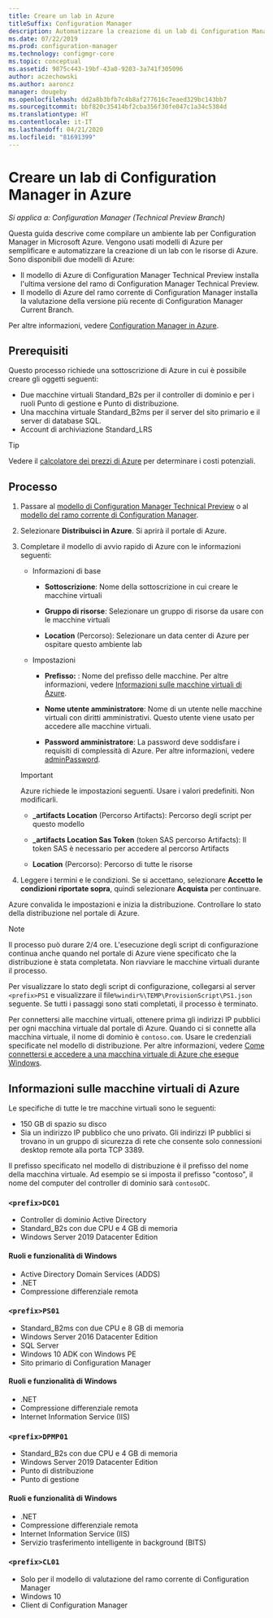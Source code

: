 ```yaml
---
title: Creare un lab in Azure
titleSuffix: Configuration Manager
description: Automatizzare la creazione di un lab di Configuration Manager Technical Preview o di un lab di valutazione del ramo corrente usando i modelli di Azure
ms.date: 07/22/2019
ms.prod: configuration-manager
ms.technology: configmgr-core
ms.topic: conceptual
ms.assetid: 9875c443-19bf-43a0-9203-3a741f305096
author: aczechowski
ms.author: aaroncz
manager: dougeby
ms.openlocfilehash: dd2a8b3bfb7c4b8af277616c7eaed329bc143bb7
ms.sourcegitcommit: bbf820c35414bf2cba356f30fe047c1a34c5384d
ms.translationtype: HT
ms.contentlocale: it-IT
ms.lasthandoff: 04/21/2020
ms.locfileid: "81691399"
---
```

# <a name="create-a-configuration-manager-lab-in-azure"></a>Creare un lab di Configuration Manager in Azure

*Si applica a: Configuration Manager (Technical Preview Branch)*

<!--3556017-->

Questa guida descrive come compilare un ambiente lab per Configuration Manager in Microsoft Azure. Vengono usati modelli di Azure per semplificare e automatizzare la creazione di un lab con le risorse di Azure. Sono disponibili due modelli di Azure: 

- Il modello di Azure di Configuration Manager Technical Preview installa l'ultima versione del ramo di Configuration Manager Technical Preview.
- Il modello di Azure del ramo corrente di Configuration Manager installa la valutazione della versione più recente di Configuration Manager Current Branch. 

Per altre informazioni, vedere [Configuration Manager in Azure](../understand/configuration-manager-on-azure.md).



## <a name="prerequisites"></a>Prerequisiti

Questo processo richiede una sottoscrizione di Azure in cui è possibile creare gli oggetti seguenti: 
- Due macchine virtuali Standard_B2s per il controller di dominio e per i ruoli Punto di gestione e Punto di distribuzione.
- Una macchina virtuale Standard_B2ms per il server del sito primario e il server di database SQL.
- Account di archiviazione Standard_LRS

> [!Tip]  
> Vedere il [calcolatore dei prezzi di Azure](https://azure.microsoft.com/pricing/calculator/) per determinare i costi potenziali.  



## <a name="process"></a>Processo

1. Passare al [modello di Configuration Manager Technical Preview](https://azure.microsoft.com/resources/templates/sccm-technicalpreview/) o al [modello del ramo corrente di Configuration Manager](https://azure.microsoft.com/resources/templates/sccm-currentbranch/).  

2. Selezionare **Distribuisci in Azure**. Si aprirà il portale di Azure.  

3. Completare il modello di avvio rapido di Azure con le informazioni seguenti:

    - Informazioni di base  

        - **Sottoscrizione**: Nome della sottoscrizione in cui creare le macchine virtuali  

        - **Gruppo di risorse**: Selezionare un gruppo di risorse da usare con le macchine virtuali  

        - **Location** (Percorso): Selezionare un data center di Azure per ospitare questo ambiente lab  

    - Impostazioni  

        - **Prefisso:** : Nome del prefisso delle macchine. Per altre informazioni, vedere [Informazioni sulle macchine virtuali di Azure](#azure-vm-info).  

        - **Nome utente amministratore**: Nome di un utente nelle macchine virtuali con diritti amministrativi. Questo utente viene usato per accedere alle macchine virtuali.  

        - **Password amministratore**: La password deve soddisfare i requisiti di complessità di Azure. Per altre informazioni, vedere [adminPassword](https://docs.microsoft.com/rest/api/compute/virtualmachines/createorupdate#osprofile).  

    > [!Important]  
    > Azure richiede le impostazioni seguenti. Usare i valori predefiniti. Non modificarli.  
    > 
    > - **\_artifacts Location** (Percorso Artifacts): Percorso degli script per questo modello <!-- https://raw.githubusercontent.com/Azure/azure-quickstart-templates/master/sccm-technicalpreview/ -->  
    >
    > - **\_artifacts Location Sas Token** (token SAS percorso Artifacts): Il token SAS è necessario per accedere al percorso Artifacts  
    > 
    > - **Location** (Percorso): Percorso di tutte le risorse

4. Leggere i termini e le condizioni. Se si accettano, selezionare **Accetto le condizioni riportate sopra**, quindi selezionare **Acquista** per continuare. 

Azure convalida le impostazioni e inizia la distribuzione. Controllare lo stato della distribuzione nel portale di Azure. 

> [!NOTE]
> Il processo può durare 2/4 ore. L'esecuzione degli script di configurazione continua anche quando nel portale di Azure viene specificato che la distribuzione è stata completata. Non riavviare le macchine virtuali durante il processo.

Per visualizzare lo stato degli script di configurazione, collegarsi al server `<prefix>PS1` e visualizzare il file`%windir%\TEMP\ProvisionScript\PS1.json` seguente. Se tutti i passaggi sono stati completati, il processo è terminato.

Per connettersi alle macchine virtuali, ottenere prima gli indirizzi IP pubblici per ogni macchina virtuale dal portale di Azure. Quando ci si connette alla macchina virtuale, il nome di dominio è `contoso.com`. Usare le credenziali specificate nel modello di distribuzione. Per altre informazioni, vedere [Come connettersi e accedere a una macchina virtuale di Azure che esegue Windows](https://docs.microsoft.com/azure/virtual-machines/windows/connect-logon).



## <a name="azure-vm-info"></a>Informazioni sulle macchine virtuali di Azure

Le specifiche di tutte le tre macchine virtuali sono le seguenti:
- 150 GB di spazio su disco
- Sia un indirizzo IP pubblico che uno privato. Gli indirizzi IP pubblici si trovano in un gruppo di sicurezza di rete che consente solo connessioni desktop remote alla porta TCP 3389. 

Il prefisso specificato nel modello di distribuzione è il prefisso del nome della macchina virtuale. Ad esempio se si imposta il prefisso "contoso", il nome del computer del controller di dominio sarà `contosoDC`.


### `<prefix>DC01`

- Controller di dominio Active Directory
- Standard_B2s con due CPU e 4 GB di memoria
- Windows Server 2019 Datacenter Edition

#### <a name="windows-features-and-roles"></a>Ruoli e funzionalità di Windows
- Active Directory Domain Services (ADDS)
- .NET
- Compressione differenziale remota


### `<prefix>PS01`

- Standard_B2ms con due CPU e 8 GB di memoria
- Windows Server 2016 Datacenter Edition
- SQL Server
- Windows 10 ADK con Windows PE 
- Sito primario di Configuration Manager

#### <a name="windows-features-and-roles"></a>Ruoli e funzionalità di Windows
- .NET
- Compressione differenziale remota 
- Internet Information Service (IIS)


### `<prefix>DPMP01`

- Standard_B2s con due CPU e 4 GB di memoria
- Windows Server 2019 Datacenter Edition
- Punto di distribuzione
- Punto di gestione

#### <a name="windows-features-and-roles"></a>Ruoli e funzionalità di Windows
- .NET
- Compressione differenziale remota 
- Internet Information Service (IIS)
- Servizio trasferimento intelligente in background (BITS)

### `<prefix>CL01`

- Solo per il modello di valutazione del ramo corrente di Configuration Manager
- Windows 10
- Client di Configuration Manager
